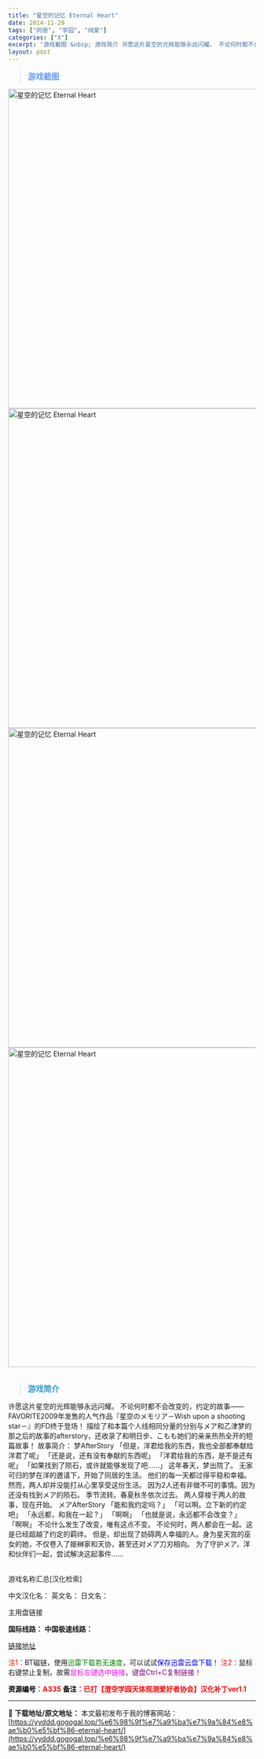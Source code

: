```yaml
---
title: "星空的记忆 Eternal Heart"
date: 2014-11-29
tags: ["同居", "学园", "纯爱"]
categories: ["X"]
excerpt: "游戏截图 &nbsp; 游戏简介 许愿这片星空的光辉能够永远闪耀。 不论何时都不会改变的，约定的故事—— FAVORITE2009年发售的人气作品『星空のメモリア－Wish upon a shooting star－』的FD终于登场！ 描绘了和本篇个人线相同分量的分别与メア和乙津梦的那之后的故事的a&hellip;"
layout: post
---
```


<div>
<blockquote><b><span style="font-size: 12pt; color: #6699ff;">游戏截图</span></b></blockquote>
<div><img title="点击放大" src="https://yyddd.gogogal.top/wp-content/uploads/2025/04/20250430_6812009def754.webp" alt="星空的记忆 Eternal Heart" width="650" /></div>
<div><img title="点击放大" src="https://yyddd.gogogal.top/wp-content/uploads/2025/04/20250430_6812009f1658d.webp" alt="星空的记忆 Eternal Heart" width="650" /></div>
<div><img title="点击放大" src="https://yyddd.gogogal.top/wp-content/uploads/2025/04/20250430_681200a0463fd.webp" alt="星空的记忆 Eternal Heart" width="650" /></div>
<div><img title="点击放大" src="https://yyddd.gogogal.top/wp-content/uploads/2025/04/20250430_681200a1ace32.webp" alt="星空的记忆 Eternal Heart" width="650" /></div>
&nbsp;
<blockquote><b><span style="font-size: 12pt; color: #3399cc;">游戏简介</span></b></blockquote>
<div>许愿这片星空的光辉能够永远闪耀。
不论何时都不会改变的，约定的故事——
FAVORITE2009年发售的人气作品『星空のメモリア－Wish upon a shooting star－』的FD终于登场！
描绘了和本篇个人线相同分量的分别与メア和乙津梦的那之后的故事的afterstory，还收录了和明日步、こもも她们的亲亲热热全开的短篇故事！
故事简介：
梦AfterStory
「但是，洋君给我的东西，我也全部都奉献给洋君了呢」
「还是说，还有没有奉献的东西呢」
「洋君给我的东西，是不是还有呢」
「如果找到了陨石，或许就能够发现了吧……」
这年春天，梦出院了。
无家可归的梦在洋的邀请下，开始了同居的生活。
他们的每一天都过得平稳和幸福。然而，两人却并没能打从心里享受这份生活。
因为2人还有非做不可的事情。因为还没有找到メア的陨石。
季节流转。春夏秋冬依次过去。
两人穿梭于两人的故事，现在开始。
メアAfterStory
「能和我约定吗？」
「可以啊。立下新的约定吧」
「永远都，和我在一起？」
「啊啊」
「也就是说，永远都不会改变？」
「啊啊」
不论什么发生了改变，唯有这点不变。
不论何时，两人都会在一起。这是已经超越了约定的羁绊。
但是，却出现了妨碍两人幸福的人。身为星天宫的巫女的她，不仅卷入了姫榊家和天协，甚至还对メア刀刃相向。
为了守护メア，洋和伙伴们一起，尝试解决这起事件……</div>
&nbsp;

游戏名称汇总[汉化检索]

中文汉化名：
英文名：
日文名：
</div>
<div class="panel panel-primary">
<div class="panel-heading">主用盘链接</div>
<div class="panel-body">

<b>国际线路：</b>
<b>中国极速线路：</b>

<!--wechatfans start-->

<a href="https://pan.xunlei.com/s/VOSXHwkBfm7DmgcUeAJ7foemA1?pwd=362g#">链接地址</a>

<!--wechatfans end-->
<span style="color: #ff0000;">注1：</span>BT磁链，使用<span style="color: #008000;">迅雷下载若无速度</span>，可以试试<span style="color: #0000ff;">保存迅雷云盘下载！</span>
<span style="color: #ff0000;">注2：</span>鼠标右键禁止复制，故需<span style="color: #ff00ff;">鼠标左键选中链接</span>，<span style="color: #800080;">键盘Ctrl+C复制链接！</span>

</div>
<div class="panel-footer"><span style="color: #ff0000;"><b><span style="color: #000000;">资源编号</span>：A335</b></span>
<span style="color: #ff0000;"><b><span style="color: #000000;">备注</span>：已打【澄空学园天体观测爱好者协会】汉化补丁ver1.1</b></span></div>
</div>

---
📖 **下载地址/原文地址：** 本文最初发布于我的博客网站：[https://yyddd.gogogal.top/%e6%98%9f%e7%a9%ba%e7%9a%84%e8%ae%b0%e5%bf%86-eternal-heart/](https://yyddd.gogogal.top/%e6%98%9f%e7%a9%ba%e7%9a%84%e8%ae%b0%e5%bf%86-eternal-heart/)
